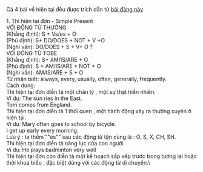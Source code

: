 Cả 4 bài về hiện tại đều được trích dẫn từ [bài đăng này](https://www.facebook.com/photo.php?fbid=1341902505877766&id=395722407162452&set=a.405272279540798&locale=vi_VN)

1\. Thì hiện tại đơn - Simple Present\
VỚI ĐỘNG TỪ THƯỜNG\
(Khẳng định): S + Vs/es + O\
(Phủ định): S+ DO/DOES + NOT + V +O\
(Nghi vấn): DO/DOES + S + V+ O ?\
VỚI ĐỘNG TỪ TOBE\
(Khẳng định): S+ AM/IS/ARE + O\
(Phủ định): S + AM/IS/ARE + NOT + O\
(Nghi vấn): AM/IS/ARE + S + O\
Từ nhận biết: always, every, usually, often, generally, frequently.\
Cách dùng:\
Thì hiện tại đơn diễn tả một chân lý , một sự thật hiển nhiên.\
Ví dụ: The sun ries in the East.\
Tom comes from England.\
Thì hiện tại đơn diễn tả 1 thói quen , một hành động xảy ra thường xuyên ở hiện tại.\
Ví dụ: Mary often goes to school by bicycle.\
I get up early every morning.\
Lưu ý : ta thêm ""es"" sau các động từ tận cùng là : O, S, X, CH, SH.\
Thì hiện tại đơn diễn tả năng lực của con người\
Ví dụ: He plays badminton very well\
Thì hiện tại đơn còn diễn tả một kế hoạch sắp xếp trước trong tương lai hoặc thời khoá biểu , đặc biệt dùng với các động từ di chuyển.\
